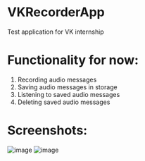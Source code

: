 # VKRecorderApp
Test application for VK internship
# Functionality for now:
1) Recording audio messages
2) Saving audio messages in storage
3) Listening to saved audio messages
4) Deleting saved audio messages
# Screenshots:
![image](https://user-images.githubusercontent.com/45011195/160445004-b3e6b02d-2d73-4897-897d-2f0342c1e8c1.png)
![image](https://user-images.githubusercontent.com/45011195/160445114-c4264ba1-daed-4b7b-bf62-b1091e464479.png)

